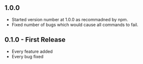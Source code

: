 ## 1.0.0

- Started version number at 1.0.0 as recommadned by npm.
- Fixed number of bugs which would cause all commands to fail.

## 0.1.0 - First Release

- Every feature added
- Every bug fixed

